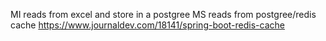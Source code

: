 MI reads from excel and store in a postgree
MS reads from postgree/redis cache
https://www.journaldev.com/18141/spring-boot-redis-cache
